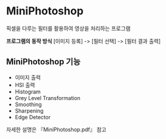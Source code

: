 # MiniPhotoshop

픽셀을 다루는 필터를 활용하여 영상을 처리하는 프로그램

**프로그램의 동작 방식**
[이미지 등록] -> [필터 선택] -> [필터 결과 출력]

## MiniPhotoshop 기능
- 이미지 출력
- HSI 출력
- Histogram
- Grey Level Transformation
- Smoothing
- Sharpening
- Edge Detector

자세한 설명은 『MiniPhotoshop.pdf』 참고

